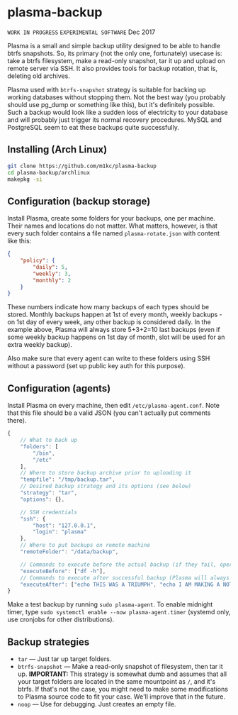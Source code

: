 # plasma-backup

`WORK IN PROGRESS` `EXPERIMENTAL SOFTWARE` Dec 2017

Plasma is a small and simple backup utility designed to be able to handle btrfs snapshots. So, its primary (not the only one, fortunately) usecase is: take a btrfs filesystem, make a read-only snapshot, tar it up and upload on remote server via SSH. It also provides tools for backup rotation, that is, deleting old archives.

Plasma used with `btrfs-snapshot` strategy is suitable for backing up working databases without stopping them. Not the best way (you probably should use pg_dump or something like this), but it's definitely possible. Such a backup would look like a sudden loss of electricity to your database and will probably just trigger its normal recovery procedures. MySQL and PostgreSQL seem to eat these backups quite successfully.


## Installing (Arch Linux)

```sh
git clone https://github.com/m1kc/plasma-backup
cd plasma-backup/archlinux
makepkg -si
```


## Configuration (backup storage)

Install Plasma, create some folders for your backups, one per machine. Their names and locations do not matter. What matters, however, is that every such folder contains a file named `plasma-rotate.json` with content like this:

```json
{
    "policy": {
        "daily": 5,
        "weekly": 3,
        "monthly": 2
    }
}
```

These numbers indicate how many backups of each types should be stored. Monthly backups happen at 1st of every month, weekly backups - on 1st day of every week, any other backup is considered daily. In the example above, Plasma will always store 5+3+2=10 last backups (even if some weekly backup happens on 1st day of month, slot will be used for an extra weekly backup).

Also make sure that every agent can write to these folders using SSH without a password (set up public key auth for this purpose).


## Configuration (agents)

Install Plasma on every machine, then edit `/etc/plasma-agent.conf`. Note that this file should be a valid JSON (you can't actually put comments there).

```js
{
    // What to back up
    "folders": [
        "/bin",
        "/etc"
    ],
    // Where to store backup archive prior to uploading it
    "tempfile": "/tmp/backup.tar",
    // Desired backup strategy and its options (see below)
    "strategy": "tar",
    "options": {},

    // SSH credentials
    "ssh": {
        "host": "127.0.0.1",
        "login": "plasma"
    },
    // Where to put backups on remote machine
    "remoteFolder": "/data/backup",

    // Commands to execute before the actual backup (if they fail, operation is canceled)
    "executeBefore": ["df -h"],
    // Commands to execute after successful backup (Plasma will always execute all of them, no matter if they fail or not)
    "executeAfter": ["echo THIS WAS A TRIUMPH", "echo I AM MAKING A NOTE HERE: HUGE SUCCESS"]
}
```

Make a test backup by running `sudo plasma-agent`. To enable midnight timer, type `sudo systemctl enable --now plasma-agent.timer` (systemd only, use cronjobs for other distributions).


## Backup strategies

* `tar` &mdash; Just tar up target folders.
* `btrfs-snapshot` &mdash; Make a read-only snapshot of filesystem, then tar it up. **IMPORTANT:** This strategy is somewhat dumb and assumes that all your target folders are located in the same mountpoint as `/`, and it's btrfs. If that's not the case, you might need to make some modifications to Plasma source code to fit your case. We'll improve that in the future.
* `noop` &mdash; Use for debugging. Just creates an empty file.
